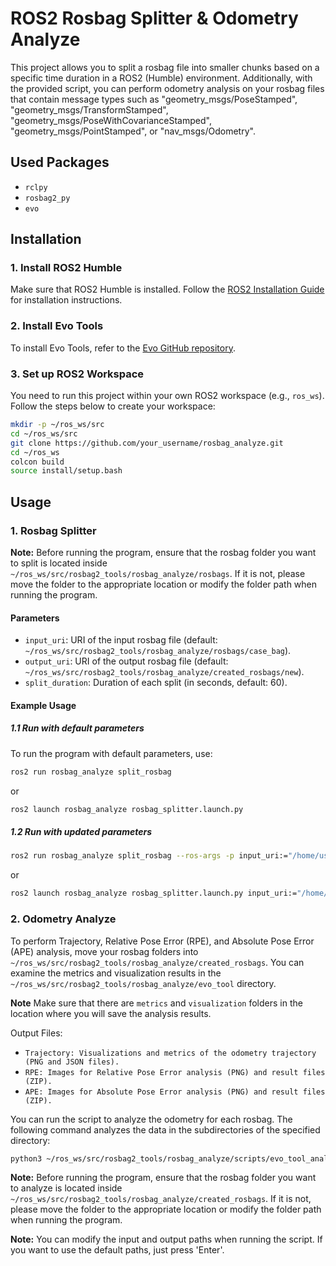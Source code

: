 # ROS2 Rosbag Splitter & Odometry Analyze

This project allows you to split a rosbag file into smaller chunks based on a specific time duration in a ROS2 (Humble) environment. Additionally, with the provided script, you can perform odometry analysis on your rosbag files that contain message types such as "geometry_msgs/PoseStamped", "geometry_msgs/TransformStamped", "geometry_msgs/PoseWithCovarianceStamped", "geometry_msgs/PointStamped", or "nav_msgs/Odometry".

## Used Packages
- `rclpy`
- `rosbag2_py`
- `evo`

## Installation

### 1. Install ROS2 Humble
Make sure that ROS2 Humble is installed. Follow the [ROS2 Installation Guide](https://docs.ros.org/en/humble/Installation.html) for installation instructions.

### 2. Install Evo Tools
To install Evo Tools, refer to the [Evo GitHub repository](https://github.com/MichaelGrupp/evo).

### 3. Set up ROS2 Workspace
You need to run this project within your own ROS2 workspace (e.g., `ros_ws`). Follow the steps below to create your workspace:

```bash
mkdir -p ~/ros_ws/src
cd ~/ros_ws/src
git clone https://github.com/your_username/rosbag_analyze.git
cd ~/ros_ws
colcon build
source install/setup.bash
```

## Usage

### 1. Rosbag Splitter

**Note:** Before running the program, ensure that the rosbag folder you want to split is located inside `~/ros_ws/src/rosbag2_tools/rosbag_analyze/rosbags`. If it is not, please move the folder to the appropriate location or modify the folder path when running the program.

#### Parameters

- `input_uri`: URI of the input rosbag file (default: `~/ros_ws/src/rosbag2_tools/rosbag_analyze/rosbags/case_bag`).
- `output_uri`: URI of the output rosbag file (default: `~/ros_ws/src/rosbag2_tools/rosbag_analyze/created_rosbags/new`).
- `split_duration`: Duration of each split (in seconds, default: 60).

#### Example Usage

##### 1.1 Run with default parameters

To run the program with default parameters, use:

```bash
ros2 run rosbag_analyze split_rosbag
```
or

```bash
ros2 launch rosbag_analyze rosbag_splitter.launch.py
```

##### 1.2 Run with updated parameters

```bash
ros2 run rosbag_analyze split_rosbag --ros-args -p input_uri:="/home/user/my_rosbags/my_rosbag" -p output_uri:="/home/user/my_results/new_rosbag"
```

or

```bash
ros2 launch rosbag_analyze rosbag_splitter.launch.py input_uri:="/home/user/my_rosbags/my_rosbag" output_uri:="/home/user/my_results/new_rosbag" split_duration:="120"
```

### 2. Odometry Analyze

To perform Trajectory, Relative Pose Error (RPE), and Absolute Pose Error (APE) analysis, move your rosbag folders into `~/ros_ws/src/rosbag2_tools/rosbag_analyze/created_rosbags`. You can examine the metrics and visualization results in the `~/ros_ws/src/rosbag2_tools/rosbag_analyze/evo_tool` directory.

**Note** Make sure that there are `metrics` and `visualization` folders in the location where you will save the analysis results.

Output Files:
- `Trajectory: Visualizations and metrics of the odometry trajectory (PNG and JSON files).`
- `RPE: Images for Relative Pose Error analysis (PNG) and result files (ZIP).`
- `APE: Images for Absolute Pose Error analysis (PNG) and result files (ZIP).`

You can run the script to analyze the odometry for each rosbag. The following command analyzes the data in the subdirectories of the specified directory:

```bash
python3 ~/ros_ws/src/rosbag2_tools/rosbag_analyze/scripts/evo_tool_analyze.py
```
**Note:** Before running the program, ensure that the rosbag folder you want to analyze is located inside `~/ros_ws/src/rosbag2_tools/rosbag_analyze/created_rosbags`. If it is not, please move the folder to the appropriate location or modify the folder path when running the program.

**Note:** You can modify the input and output paths when running the script. If you want to use the default paths, just press 'Enter'.
